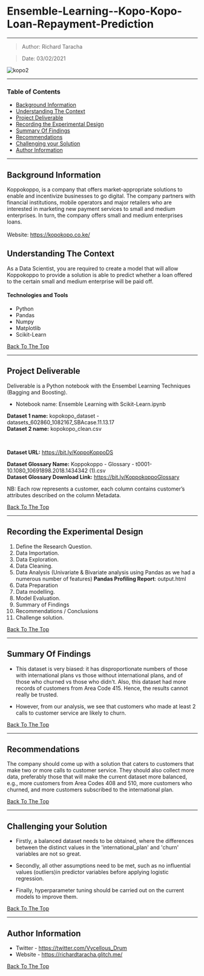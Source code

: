 # Ensemble-Learning--Kopo-Kopo-Loan-Repayment-Prediction
---

> Author: Richard Taracha

> Date: 03/02/2021

![kopo2](https://user-images.githubusercontent.com/67068918/106792887-c6ecbb80-6667-11eb-8195-04b4a0e3eaf6.png)

---

### Table of Contents
- [Background Information](#backgroung-information)
- [Understanding The Context](#understanding-the-context)
- [Project Deliverable](#project-deliverable)
- [Recording the Experimental Design](#recording-the-experimental-design)
- [Summary Of Findings](#summary-of-findings)
- [Recommendations](#summary-of-findings)
- [Challenging your Solution](#challenging-your-solution)
- [Author Information](#author-information)

---

## Background Information
Koppokoppo, is a company that offers market-appropriate solutions to enable and incentivize businesses to go digital. The company partners with financial institutions, mobile operators and major retailers who are interested in marketing new payment services to small and medium enterprises. In turn, the company offers small and medium enterprises loans.
</br>
</br>
Website: https://kopokopo.co.ke/

## Understanding The Context

As a Data Scientist, you are required to create a model that will allow Koppokoppo to provide a solution is able to predict whether a loan offered to the certain small and medium enterprise will be paid off.

#### Technologies and Tools

- Python
- Pandas
- Numpy
- Matplotlib
- Scikit-Learn

[Back To The Top](#Ensemble-Learning--Kopo-Kopo-Loan-Repayment-Prediction)

---

## Project Deliverable
Deliverable is a Python notebook with the Ensembel Learning Techniques (Bagging and Boosting).

* Notebook name: Ensemble Learning with Scikit-Learn.ipynb

**Dataset 1 name:** kopokopo_dataset - datasets_602860_1082167_SBAcase.11.13.17 
</br>
**Dataset 2 name:** kopokopo_clean.csv

</br>

**Dataset URL:** https://bit.ly/KoppoKoppoDS

**Dataset Glossary Name:** Koppokoppo - Glossary - t0001-10.1080_10691898.2018.1434342 (1).csv
</br>
**Dataset Glossary Download Link:** https://bit.ly/KoppokoppoGlossary


NB: Each row represents a customer, each column contains customer’s attributes described on the column Metadata.

[Back To The Top](#Ensemble-Learning--Kopo-Kopo-Loan-Repayment-Prediction)

---

## Recording the Experimental Design
1. Define the Research Question.
2. Data Importation.
3. Data Exploration.
4. Data Cleaning.
5. Data Analysis (Univariate & Bivariate analysis using Pandas as we had a numerous number of features)
**Pandas Profiling Report**: output.html
6. Data Preparation
7. Data modelling.
8. Model Evaluation.
9. Summary of Findings
10. Recommendations / Conclusions
11. Challenge solution.

[Back To The Top](#Ensemble-Learning--Kopo-Kopo-Loan-Repayment-Prediction)

---

## Summary Of Findings
* This dataset is very biased: it has disproportionate numbers of those with international plans vs those without international plans, and of those who churned vs those who didn't. Also, this dataset had more records of customers from Area Code 415. Hence, the results cannot really be trusted.

* However, from our analysis, we see that customers who made at least 2 calls to customer service are likely to churn.

[Back To The Top](#Customer-Churn-Predicition--Classification-Analysis)

---

## Recommendations
The company should come up with a solution that caters to customers that make two or more calls to customer service. They should also collect more data, preferably those that will make the current dataset more balanced, e.g., more customers from Area Codes 408 and 510, more customers who churned, and more customers subscribed to the international plan.

[Back To The Top](#Customer-Churn-Predicition--Classification-Analysis)

---

## Challenging your Solution
* Firstly, a balanced dataset needs to be obtained, where the differences between the distinct values in the 'international_plan' and 'churn' variables are not so great.

* Secondly, all other assumptions need to be met, such as no influential values (outliers)in predictor variables before applying logistic regression.

* Finally, hyperparameter tuning should be carried out on the current models to improve them.

[Back To The Top](#Customer-Churn-Predicition--Classification-Analysis)

---

## Author Information

- Twitter - https://twitter.com/Vycellous_Drum
- Website - https://richardtaracha.glitch.me/

[Back To The Top](#Customer-Churn-Predicition--Classification-Analysis)
